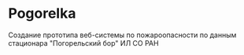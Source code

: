 # Pogorelka
Создание прототипа веб-системы по пожароопасности по данным стационара "Погорельский бор" ИЛ СО РАН
